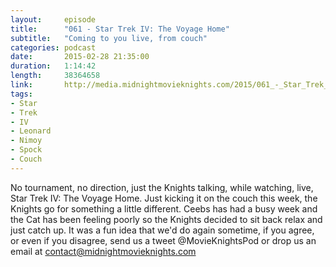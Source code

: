 ```yaml
---
layout:     episode
title:      "061 - Star Trek IV: The Voyage Home"
subtitle:   "Coming to you live, from couch"
categories: podcast
date:       2015-02-28 21:35:00
duration:   1:14:42
length:     38364658
link:       http://media.midnightmovieknights.com/2015/061_-_Star_Trek_IV.m4a
tags:
- Star
- Trek
- IV
- Leonard
- Nimoy
- Spock
- Couch
---
```

No tournament, no direction, just the Knights talking, while watching, live, Star Trek IV: The Voyage Home. Just kicking it on the couch this week, the Knights go for something a little different. Ceebs has had a busy week and the Cat has been feeling poorly so the Knights decided to sit back relax and just catch up. It was a fun idea that we'd do again sometime, if you agree, or even if you disagree, send us a tweet @MovieKnightsPod or drop us an email at contact@midnightmovieknights.com
